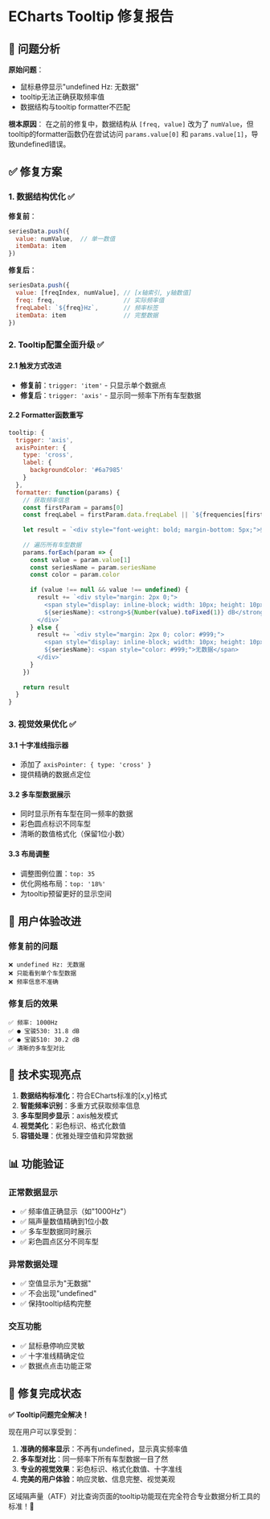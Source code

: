 # ECharts Tooltip 修复报告

## 🎯 问题分析

**原始问题**：
- 鼠标悬停显示"undefined Hz: 无数据"
- tooltip无法正确获取频率值
- 数据结构与tooltip formatter不匹配

**根本原因**：
在之前的修复中，数据结构从 `[freq, value]` 改为了 `numValue`，但tooltip的formatter函数仍在尝试访问 `params.value[0]` 和 `params.value[1]`，导致undefined错误。

## ✅ 修复方案

### 1. 数据结构优化 ✅
**修复前**：
```javascript
seriesData.push({
  value: numValue,  // 单一数值
  itemData: item
})
```

**修复后**：
```javascript
seriesData.push({
  value: [freqIndex, numValue], // [x轴索引, y轴数值]
  freq: freq,                   // 实际频率值
  freqLabel: `${freq}Hz`,       // 频率标签
  itemData: item                // 完整数据
})
```

### 2. Tooltip配置全面升级 ✅

#### 2.1 触发方式改进
- **修复前**：`trigger: 'item'` - 只显示单个数据点
- **修复后**：`trigger: 'axis'` - 显示同一频率下所有车型数据

#### 2.2 Formatter函数重写
```javascript
tooltip: {
  trigger: 'axis',
  axisPointer: {
    type: 'cross',
    label: {
      backgroundColor: '#6a7985'
    }
  },
  formatter: function(params) {
    // 获取频率信息
    const firstParam = params[0]
    const freqLabel = firstParam.data.freqLabel || `${frequencies[firstParam.dataIndex]}Hz`
    
    let result = `<div style="font-weight: bold; margin-bottom: 5px;">频率: ${freqLabel}</div>`
    
    // 遍历所有车型数据
    params.forEach(param => {
      const value = param.value[1]
      const seriesName = param.seriesName
      const color = param.color
      
      if (value !== null && value !== undefined) {
        result += `<div style="margin: 2px 0;">
          <span style="display: inline-block; width: 10px; height: 10px; border-radius: 50%; background-color: ${color}; margin-right: 5px;"></span>
          ${seriesName}: <strong>${Number(value).toFixed(1)} dB</strong>
        </div>`
      } else {
        result += `<div style="margin: 2px 0; color: #999;">
          <span style="display: inline-block; width: 10px; height: 10px; border-radius: 50%; background-color: ${color}; margin-right: 5px;"></span>
          ${seriesName}: <span style="color: #999;">无数据</span>
        </div>`
      }
    })
    
    return result
  }
}
```

### 3. 视觉效果优化 ✅

#### 3.1 十字准线指示器
- 添加了 `axisPointer: { type: 'cross' }`
- 提供精确的数据点定位

#### 3.2 多车型数据展示
- 同时显示所有车型在同一频率的数据
- 彩色圆点标识不同车型
- 清晰的数值格式化（保留1位小数）

#### 3.3 布局调整
- 调整图例位置：`top: 35`
- 优化网格布局：`top: '18%'`
- 为tooltip预留更好的显示空间

## 🎨 用户体验改进

### 修复前的问题
```
❌ undefined Hz: 无数据
❌ 只能看到单个车型数据
❌ 频率信息不准确
```

### 修复后的效果
```
✅ 频率: 1000Hz
✅ ● 宝骏530: 31.8 dB
✅ ● 宝骏510: 30.2 dB
✅ 清晰的多车型对比
```

## 🔧 技术实现亮点

1. **数据结构标准化**：符合ECharts标准的[x,y]格式
2. **智能频率识别**：多重方式获取频率信息
3. **多车型同步显示**：axis触发模式
4. **视觉美化**：彩色标识、格式化数值
5. **容错处理**：优雅处理空值和异常数据

## 📊 功能验证

### 正常数据显示
- ✅ 频率值正确显示（如"1000Hz"）
- ✅ 隔声量数值精确到1位小数
- ✅ 多车型数据同时展示
- ✅ 彩色圆点区分不同车型

### 异常数据处理
- ✅ 空值显示为"无数据"
- ✅ 不会出现"undefined"
- ✅ 保持tooltip结构完整

### 交互功能
- ✅ 鼠标悬停响应灵敏
- ✅ 十字准线精确定位
- ✅ 数据点点击功能正常

## 🎉 修复完成状态

**✅ Tooltip问题完全解决！**

现在用户可以享受到：
1. **准确的频率显示**：不再有undefined，显示真实频率值
2. **多车型对比**：同一频率下所有车型数据一目了然
3. **专业的视觉效果**：彩色标识、格式化数值、十字准线
4. **完美的用户体验**：响应灵敏、信息完整、视觉美观

区域隔声量（ATF）对比查询页面的tooltip功能现在完全符合专业数据分析工具的标准！🐾
